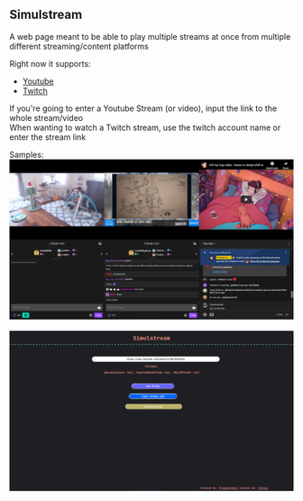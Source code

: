 ## Simulstream
A web page meant to be able to play multiple streams at once from multiple different streaming/content platforms

Right now it supports: 
  - [Youtube](youtube.com)
  - [Twitch](twitch.tv)

If you're going to enter a Youtube Stream (or video), input the link to the whole stream/video<br>
When wanting to watch a Twitch stream, use the twitch account name or enter the stream link

Samples:
![Simulstream Multistream Example](/img/docs/sample.png)
<br>
<br>
![Simulstream Landing Page](/img/docs/index.png)
